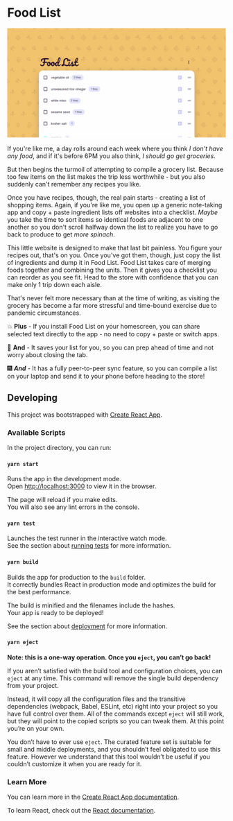 # Food List

![Food list screenshot](https://github.com/a-type/food-list/blob/master/public/graph-image.png)

If you're like me, a day rolls around each week where you think _I don't have any food_, and if it's before 6PM you also think, _I should go get groceries_.

But then begins the turmoil of attempting to compile a grocery list. Because too few items on the list makes the trip less worthwhile - but you also suddenly can't remember any recipes you like.

Once you have recipes, though, the real pain starts - creating a list of shopping items. Again, if you're like me, you open up a generic note-taking app and copy + paste ingredient lists off websites into a checklist. _Maybe_ you take the time to sort items so identical foods are adjacent to one another so you don't scroll halfway down the list to realize you have to go back to produce to get _more spinach_.

This little website is designed to make that last bit painless. You figure your recipes out, that's on you. Once you've got them, though, just copy the list of ingredients and dump it in Food List. Food List takes care of merging foods together and combining the units. Then it gives you a checklist you can reorder as you see fit. Head to the store with confidence that you can make only 1 trip down each aisle.

That's never felt more necessary than at the time of writing, as visiting the grocery has become a far more stressful and time-bound exercise due to pandemic circumstances.

💥 **Plus** - If you install Food List on your homescreen, you can share selected text directly to the app - no need to copy + paste or switch apps.

🎇 **And** - It saves your list for you, so you can prep ahead of time and not worry about closing the tab.

🎆 **_And_** - It has a fully peer-to-peer sync feature, so you can compile a list on your laptop and send it to your phone before heading to the store!

## Developing

This project was bootstrapped with [Create React App](https://github.com/facebook/create-react-app).

### Available Scripts

In the project directory, you can run:

#### `yarn start`

Runs the app in the development mode.<br />
Open [http://localhost:3000](http://localhost:3000) to view it in the browser.

The page will reload if you make edits.<br />
You will also see any lint errors in the console.

#### `yarn test`

Launches the test runner in the interactive watch mode.<br />
See the section about [running tests](https://facebook.github.io/create-react-app/docs/running-tests) for more information.

#### `yarn build`

Builds the app for production to the `build` folder.<br />
It correctly bundles React in production mode and optimizes the build for the best performance.

The build is minified and the filenames include the hashes.<br />
Your app is ready to be deployed!

See the section about [deployment](https://facebook.github.io/create-react-app/docs/deployment) for more information.

#### `yarn eject`

**Note: this is a one-way operation. Once you `eject`, you can’t go back!**

If you aren’t satisfied with the build tool and configuration choices, you can `eject` at any time. This command will remove the single build dependency from your project.

Instead, it will copy all the configuration files and the transitive dependencies (webpack, Babel, ESLint, etc) right into your project so you have full control over them. All of the commands except `eject` will still work, but they will point to the copied scripts so you can tweak them. At this point you’re on your own.

You don’t have to ever use `eject`. The curated feature set is suitable for small and middle deployments, and you shouldn’t feel obligated to use this feature. However we understand that this tool wouldn’t be useful if you couldn’t customize it when you are ready for it.

### Learn More

You can learn more in the [Create React App documentation](https://facebook.github.io/create-react-app/docs/getting-started).

To learn React, check out the [React documentation](https://reactjs.org/).
